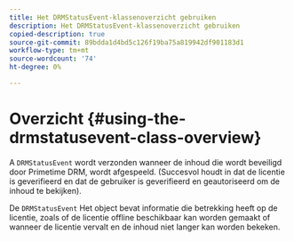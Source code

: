 ```yaml
---
title: Het DRMStatusEvent-klassenoverzicht gebruiken
description: Het DRMStatusEvent-klassenoverzicht gebruiken
copied-description: true
source-git-commit: 89bdda1d4bd5c126f19ba75a819942df901183d1
workflow-type: tm+mt
source-wordcount: '74'
ht-degree: 0%

---
```



# Overzicht {#using-the-drmstatusevent-class-overview}

A `DRMStatusEvent` wordt verzonden wanneer de inhoud die wordt beveiligd door Primetime DRM, wordt afgespeeld. (Succesvol houdt in dat de licentie is geverifieerd en dat de gebruiker is geverifieerd en geautoriseerd om de inhoud te bekijken).

De `DRMStatusEvent` Het object bevat informatie die betrekking heeft op de licentie, zoals of de licentie offline beschikbaar kan worden gemaakt of wanneer de licentie vervalt en de inhoud niet langer kan worden bekeken.
